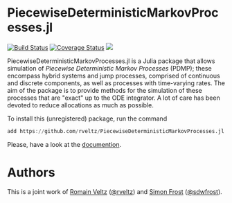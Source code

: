 # PiecewiseDeterministicMarkovProcesses.jl 

[![Build Status](https://travis-ci.org/rveltz/PiecewiseDeterministicMarkovProcesses.jl.svg?branch=master)](https://travis-ci.org/rveltz/PiecewiseDeterministicMarkovProcesses.jl)
[![Coverage Status](https://coveralls.io/repos/github/rveltz/PiecewiseDeterministicMarkovProcesses.jl/badge.svg?branch=master)](https://coveralls.io/github/rveltz/PiecewiseDeterministicMarkovProcesses.jl?branch=master)
[![](https://img.shields.io/badge/docs-latest-blue.svg)](https://rveltz.github.io/PiecewiseDeterministicMarkovProcesses.jl/latest) 

PiecewiseDeterministicMarkovProcesses.jl is a Julia package that allows simulation of *Piecewise Deterministic Markov Processes* (PDMP); these encompass hybrid systems and jump processes, comprised of continuous and discrete components, as well as processes with time-varying rates. The aim of the package is to provide methods for the simulation of these processes that are "exact" up to the ODE integrator. A lot of care has been devoted to reduce allocations as much as possible.

To install this (unregistered) package, run the command 

```julia
add https://github.com/rveltz/PiecewiseDeterministicMarkovProcesses.jl.git
```


Please, have a look at the [documention](https://rveltz.github.io/PiecewiseDeterministicMarkovProcesses.jl/latest).

# Authors

This is a joint work of [Romain Veltz](https://romainveltz.pythonanywhere.com/) ([@rveltz](http://github.com/rveltz)) and [Simon Frost](http://www.vet.cam.ac.uk/directory/sdf22@cam.ac.uk) ([@sdwfrost](http://github.com/sdwfrost)).
